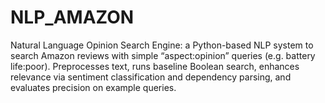 # NLP_AMAZON
Natural Language Opinion Search Engine: a Python-based NLP system to search Amazon reviews with simple “aspect:opinion” queries (e.g. battery life:poor). Preprocesses text, runs baseline Boolean search, enhances relevance via sentiment classification and dependency parsing, and evaluates precision on example queries.
